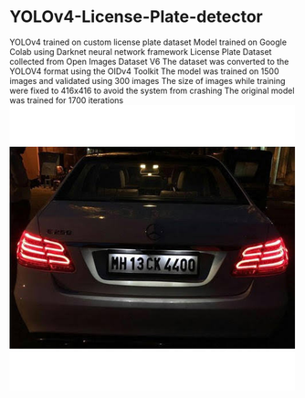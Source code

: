# YOLOv4-License-Plate-detector
YOLOv4 trained on custom license plate dataset
Model trained on Google Colab using Darknet neural network framework
License Plate Dataset collected from Open Images Dataset V6
The dataset was converted to the YOLOV4 format using the OIDv4 Toolkit
The model was trained on 1500 images and validated using 300 images
The size of images while training were fixed to 416x416 to avoid the system from crashing
The original model was trained for 1700 iterations
![alt text](https://github.com/RajAayush1/YOLOv4-License-Plate-detector/blob/main/images/car.jpg)
